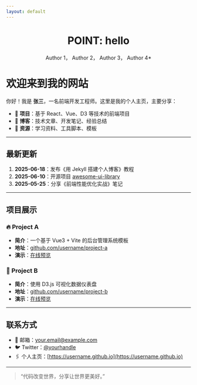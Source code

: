 ```yaml
---
layout: default
---
```

<h1 align="center">POINT: hello</h1>

<p align="center"> Author 1， Author 2， Author 3， Author 4*</p>

# 欢迎来到我的网站

你好！我是 **张三**，一名前端开发工程师。这里是我的个人主页，主要分享：

- 📄 **项目**：基于 React、Vue、D3 等技术的前端项目  
- 📝 **博客**：技术文章、开发笔记、经验总结  
- 📂 **资源**：学习资料、工具脚本、模板

---

## 最新更新

1. **2025-06-18**：发布《用 Jekyll 搭建个人博客》教程  
2. **2025-06-10**：开源项目 [awesome-ui-library](https://github.com/username/awesome-ui-library)  
3. **2025-05-25**：分享《前端性能优化实战》笔记

---

## 项目展示

### 🔥 Project A
- **简介**：一个基于 Vue3 + Vite 的后台管理系统模板  
- **地址**：[github.com/username/project-a](https://github.com/username/project-a)  
- **演示**：[在线预览](https://username.github.io/project-a)

### 🎨 Project B
- **简介**：使用 D3.js 可视化数据仪表盘  
- **地址**：[github.com/username/project-b](https://github.com/username/project-b)  
- **演示**：[在线预览](https://username.github.io/project-b)

---

## 联系方式

- 📧 邮箱：your.email@example.com  
- 🐦 Twitter：[@yourhandle](https://twitter.com/yourhandle)  
- 🖇️ 个人主页：[https://username.github.io](https://username.github.io)

---

> “代码改变世界，分享让世界更美好。”  
